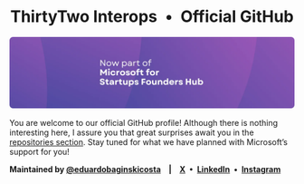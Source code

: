 [url_microsoft]: https://www.microsoft.com/en-us/startups
[url_author]: https://github.com/eduardobaginskicosta
[url_repos]: https://github.com/orgs/thirtytwointerops/repositories
[img_banner]: ./assets/banner.webp

<!-- == == == -->

[social_instagram]: https://instagram.com/eduardobcosta7/
[social_linkedin]: https://linkedin.com/in/eduardobaginskicosta/
[social_twitter]: https://twitter.com/eduardobcosta7/

<!-- == == == -->

<h1 align="center">ThirtyTwo Interops&ensp;•&ensp;Official GitHub</h1>

[![ThirtyTwo Interops][img_banner]][url_microsoft]

You are welcome to our official GitHub profile! Although there is nothing interesting
here, I assure you that great surprises await you in the [repositories section][url_repos].
Stay tuned for what we have planned with Microsoft’s support for you!

**Maintained by [@eduardobaginskicosta][url_author]&emsp;|&emsp;[X][social_twitter]&ensp;•&ensp;[LinkedIn][social_linkedin]&ensp;•&ensp;[Instagram][social_instagram]**
